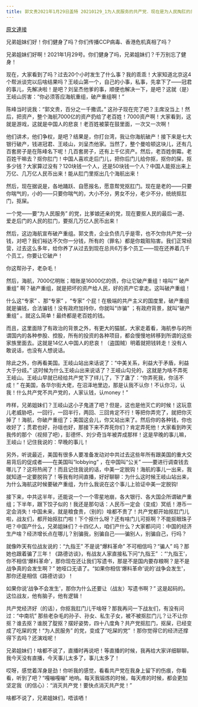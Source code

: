 ```yaml
---
title: 郭文贵2021年1月29日盖特 20210129_1为人民服务的共产党．现在是为人民掏肛的共产党，????????????一个经济强大的共产党，却要将在人民的肛门中????掏出几万亿人民币，却让王岐山主席．控制的中国最大的私人企业．海南航空．破产
---
```


[原文連接](https://gnews.org/ThreadView/53479984)

兄弟姐妹们好！你们健身了吗？你们传播CCP病毒、香港危机真相了吗？


兄弟姐妹们好啊！2021年1月29号。你们健身了吗，兄弟姐妹们？千万别忘了健身！


现在，大家看到了吗？过去20个小时发生了什么事？我的乖乖！大家知道北京这4个帮派谈完以后啥结果吗？王岐山第一个，自己的小事，私事，先拿下了——冠君的事儿，先解决啦！是吧？刘呈杰他爹的事，顺便也解决一下，是吧？这就（是）王岐山厉害：“你必须答应海航重组，破产重组啊！” 


陈峰当时说我：“郭文贵，百分之一千撒谎。” 这孙子现在完了吧？主席没当上！然后，把资产，整个海航7000亿的资产扔给了老百姓！7000资产啊！大家看到，这就是游戏，这就是中国人的悲哀！老百姓被蒙在鼓里面，一次又一次啊！


他们讲术，他们争权，是吧？结果是，你打台湾，我让你海航破产！接下来是七大银行破产，钱进冠君、王岐山，刘呈杰他家。当然了，整个曼哈顿这块儿，还有几百套房子是在陈峰名下呢！几百套房子，还有上千亿资产。然后，老百姓倒霉。老百姓干嘛去？抠你肛门！中国人喜欢走后门儿，把你后门儿给你抠，抠你的屎，抠多少钱？大家算过没有？120块钱一个人，还是50块钱一个人？中国人能抠出来上万亿、几万亿人民币出来！能从肛门里抠出几个海航出来！


然后，现在据说是，各地踊跃、自愿报名，愿意帮党抠肛门。现在是老的——只要你喘气的，小的——只要你喘气的，大小不分，男女不分，老少不分，统统抠肛门，抠屎。


一个党——要“为人民服务” 的党，比爹娘还亲的党，现在要抠人民的最后一道、爱走后门的人民的肛门，要抠几万亿人民币出来！


然后，这边海航宣布破产重组。郭文贵，企业负债几乎是零，也不欠你共产党一分钱，对吧？我们裕达不欠你一分钱，所有的（罪名）都是你栽赃陷害。我们正常经营，过去这么多年，给你养了从过去到现在总共6万多个员工——现在还养着几千个员工，你要让它破产！


你这帮孙子，老杂毛！


然后，海航，7000亿明账；暗账是16000亿的债，你让它破产重组！啥叫“” 破产重组” 啊？破产重组，就是把坏的资产给人民，好的资产它拿走。这叫破产重组！


什么这“专家” 、那“专家” ，“专家” 个屁！在极端的共产主义的国度里，破产重组就是骗钱，合法骗钱！没有政府加持你，你就叫“诈骗” ；有政府背景，就叫“破产重组” 。就这么简单！最终都是老百姓的钱。


而且，这里面除了有政治的背景之外，有更大的猫腻，大家走着看，海航参与的所谓国内的各种参股、控股，所有的投资的各种项目，都会慢慢地转移到所谓的这些家族里面去。这就是14亿人中国人的悲哀！（盗国贼）明着就把钱转走！没有人敢说话，也没有人想说话。


除此之外，你再看美国。王岐山站出来话说了：“中美关系，利益大于矛盾，利益大于分歧。” 这时候为什么王岐山出来说话了？王岐山勾兑的，这就是为啥不弄死王岐山。王岐山早就已经给共产党下了绊儿了，下了蛊了：“你弄死我，你活不成！” 在美国，各华尔街大佬，在沼泽地里边，那是认我不认你！不认你习，认我！什么共产党不共产党的，人家认钱，认money！” 


咋样，兄弟姐妹们？王岐山这小子鬼道了吧？但是，这也是他灭亡的时候！这玩意儿老威胁吧，一回行，一回半行，两回、三回肯定不行！等把你弄完了，就把你灭掉了！海航，你破产重组了；美国这会儿，你又站出来了。然后你的各种钱，你也收好了；贯君也好，孙瑶也好，那接下来不弄死你们？肯定弄死他！大家看到昨天我传的那个（视频了吧），彭德怀、刘少奇当年被弄成那样！这是早晚的事儿嘛，王岐山！记住我说的：早晚的事儿！


另外，听说最近，美国有很多人要准备发动对中共过去这些年所有跟美国的重大交易背后的促成者——在美国叫“lobbying” ，在中国叫“公关” ——要进行调查钱去哪儿了？这将热闹了！而且记住我说的话，中美一定脱钩！海航的事儿一出来，我就知道一定要脱钩了！等我有时间直播，好好聊聊：为什么这时候王岐山站出来，为什么海航这时候要破产重组，为什么我说在这个事儿上验证中美一定脱钩!


接下来，中共这半年，还能说一个一个零星地崩，各大银行、各大国企所谓破产重组；下半年，跟下饺子似的！我还是那句话：人民币一定会（变成）冥纸！港币一定会消失！中国未来，就是粮食贵，（别的）啥都不贵了！共产党都开始抠肛门儿啦，战友们，都开始抠肛门啦！下个抠什么呀？还有啥门儿可抠啊？不能抠眼珠子吧？中国产什么，兄弟姐妹们？十四亿人，咱们产什么？大家都问问：中国的经济生产啥？经济增长点在哪儿？别骗我，别骗自己——骗别人，别骗自己，行吗？


就像昨天有位战友说的：“九指王” 不是说“爆料革命” 不可相信吗？“骗人” 吗？那她也跟着骗了三年！《路德访谈》，有战友人家直接私下问“九指王” ：“&lsquo;九指王'，你不相信&lsquo;爆料革命'，那你现在还让我们写遗书，那是不是国内要存粮啊？是不是战争真的会发生啊？” 她哑口无语了。“如果你相信&lsquo;爆料革命'说的&lsquo;战争会发生'，那你还是相信《路德访谈》！


如果你说&lsquo;战争不会发生'，那你为什么还要让（战友）写遗书啊？” 这是起码的。这位战友，他有脑子，他有逻辑！


共产党经济好（的话），你抠我肛门儿干啥呀？那我再问一下战友们，有没有问过：“中南坑” 那些老杂毛的孙子、孙女、私生子女，被不被抠肛门儿？让不让你抠？谁去抠？谁脱了腚抠？摆好姿势，四十八度角？共产党抠肛门，抠屎，已经变成了吃屎的党！“为人民服务” 的党，变成了“吃屎的党” ！那你觉得它的经济还撑得下去吗？还演戏呢！


兄弟姐妹们！啥都不说了，直播时再说吧！等直播的时候，我再给大家详细聊聊。我今天没有直播，今天事儿太多了，事儿太多了！


哎呀，感觉着浑身是劲！你听我的感觉，看看共产党在我身上留下的伤痕，你看看，听到了吧？“嘎嘣嘎嘣” 地响。每天我锻炼的时候，每天疼的时候，都会更加坚定我（的信心）：“消灭共产党！要快点消灭共产党！” 


啥都不说了，兄弟姐妹们，唔该哂！
